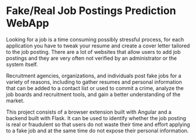 # Fake/Real Job Postings Prediction WebApp

Looking for a job is a time consuming possibly stressful process, for each application you have to tweak your resume and create a cover letter tailored to the job posting.
There are a lot of websites that allow users to add job postings and they are very often not verified by an administrator or the system itself.

Recruitment agencies, organizations, and individuals post fake jobs for a variety of reasons, including to gather resumes and personal information that can be added to a contact list or used to commit a crime, analyze the job boards and recruitment tools, and gain a better understanding of the market.

This project consists of a browser extension built with Angular and a backend built with Flask.
It can be used to identify whether the job posting is real or fraudulent so that users do not waste their time and effort applying to a fake job and at the same time do not expose their personal information.
